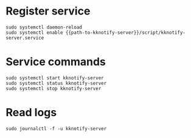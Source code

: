 # Register service

````
sudo systemctl daemon-reload
sudo systemctl enable {{path-to-kknotify-server}}/script/kknotify-server.service
````

# Service commands

````
sudo systemctl start kknotify-server
sudo systemctl status kknotify-server
sudo systemctl stop kknotify-server
````

# Read logs

````
sudo journalctl -f -u kknotify-server
````
